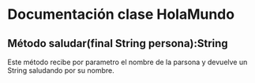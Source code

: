 # Documentación clase HolaMundo

## Método saludar(final String persona):String

Este método recibe por parametro el nombre de la parsona y devuelve un String saludando por su nombre.
